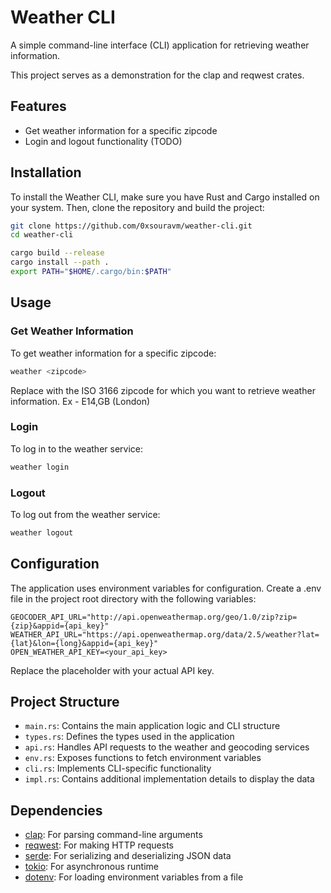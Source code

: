# Weather CLI

A simple command-line interface (CLI) application for retrieving weather information.

This project serves as a demonstration for the clap and reqwest crates.

## Features

- Get weather information for a specific zipcode
- Login and logout functionality (TODO)

## Installation

To install the Weather CLI, make sure you have Rust and Cargo installed on your system. Then, clone the repository and build the project:

```bash
git clone https://github.com/0xsouravm/weather-cli.git
cd weather-cli

cargo build --release
cargo install --path .
export PATH="$HOME/.cargo/bin:$PATH"
```

## Usage
### Get Weather Information
To get weather information for a specific zipcode:

```bash
weather <zipcode>
```
Replace <zipcode> with the ISO 3166 zipcode for which you want to retrieve weather information. Ex - E14,GB (London)
### Login
To log in to the weather service:
```bash
weather login
```
### Logout
To log out from the weather service:
```bash
weather logout
```
## Configuration
The application uses environment variables for configuration. Create a .env file in the project root directory with the following variables:
```text
GEOCODER_API_URL="http://api.openweathermap.org/geo/1.0/zip?zip={zip}&appid={api_key}"
WEATHER_API_URL="https://api.openweathermap.org/data/2.5/weather?lat={lat}&lon={long}&appid={api_key}"
OPEN_WEATHER_API_KEY=<your_api_key>
```

Replace the placeholder with your actual API key.
## Project Structure
- ```main.rs```: Contains the main application logic and CLI structure
- ```types.rs```: Defines the types used in the application
- ```api.rs```: Handles API requests to the weather and geocoding services
- ```env.rs```: Exposes functions to fetch environment variables
- ```cli.rs```: Implements CLI-specific functionality
- ```impl.rs```: Contains additional implementation details to display the data
## Dependencies
- [clap](https://crates.io/crates/clap): For parsing command-line arguments
- [reqwest](https://crates.io/crates/reqwest): For making HTTP requests
- [serde](https://crates.io/crates/serde): For serializing and deserializing JSON data
- [tokio](https://crates.io/crates/tokio): For asynchronous runtime
- [dotenv](https://crates.io/crates/dotenv): For loading environment variables from a file